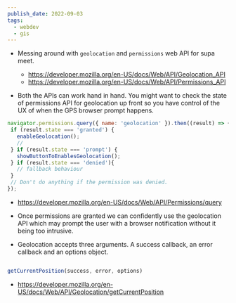 ```yaml
---
publish_date: 2022-09-03
tags:
  - webdev
  - gis
---
```

- Messing around with `geolocation` and `permissions` web API for supa meet.
	- https://developer.mozilla.org/en-US/docs/Web/API/Geolocation_API
	- https://developer.mozilla.org/en-US/docs/Web/API/Permissions_API

- Both the APIs can work hand in hand. You might want to check the state of permissions API for geolocation up front so you have control of the UX of when the GPS browser prompt happens.
```js
navigator.permissions.query({ name: 'geolocation' }).then((result) => {
 if (result.state === 'granted') {
   enableGeolocation();
   // 
 } if (result.state === 'prompt') {
   showButtonToEnablesGeolocation();
 } if (result.state === 'denied'){
   // fallback behaviour
 }
 // Don't do anything if the permission was denied.
});
```
- https://developer.mozilla.org/en-US/docs/Web/API/Permissions/query


- Once permissions are granted we can confidently use the geolocation API which may prompt the user with a browser notification without it being too intrusive.

- Geolocation accepts three arguments. A success callback, an error callback and an options object.

```js

getCurrentPosition(success, error, options)

```

- https://developer.mozilla.org/en-US/docs/Web/API/Geolocation/getCurrentPosition
